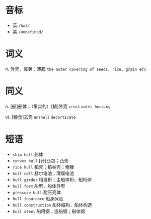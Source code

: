 # 音标

- 英 `/hʌl/`
- 美 `/undefined/`

# 词义

n. 外壳，豆荚；薄膜
`the outer covering of seeds, rice, grain etc`

# 同义

n. [船]船体；（果实的）[植]外壳
`crust` `outer housing`

vt. [粮食]去壳
`unshell` `decorticate`

# 短语

- `ship hull` 船体
- `convex hull` [计]凸包；凸壳
- `rice hull` 稻壳；稻谷壳；粗糠
- `hull cell` 赫尔电池；薄膜电池
- `hull girder` 相当桁；主船体桁，船桁体
- `hull form` 船型，船体外型
- `pressure hull` 耐压壳体
- `hull insurance` 船身保险
- `hull construction` 船体结构，船体构造
- `hull steel` 船用钢；造船钢；船体钢

